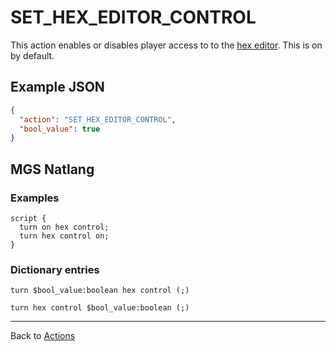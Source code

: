 # SET_HEX_EDITOR_CONTROL

This action enables or disables player access to to the [hex editor](../hardware/hex_editor). This is on by default.

## Example JSON

```json
{
  "action": "SET_HEX_EDITOR_CONTROL",
  "bool_value": true
}
```

## MGS Natlang

### Examples

```mgs
script {
  turn on hex control;
  turn hex control on;
}
```

### Dictionary entries

```
turn $bool_value:boolean hex control (;)

turn hex control $bool_value:boolean (;)
```

---

Back to [Actions](../actions)
